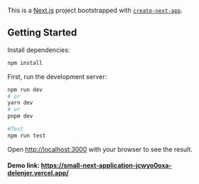 This is a [Next.js](https://nextjs.org/) project bootstrapped with [`create-next-app`](https://github.com/vercel/next.js/tree/canary/packages/create-next-app).

## Getting Started

Install dependencies:

```bash
npm install
```

First, run the development server:

```bash
npm run dev
# or
yarn dev
# or
pnpm dev

#Test
npm run test
```

Open [http://localhost:3000](http://localhost:3000) with your browser to see the result.

#### Demo link: https://small-next-application-jcwyo0oxa-delenjer.vercel.app/
